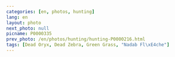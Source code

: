 ```yaml
---
categories: [en, photos, hunting]
lang: en
layout: photo
next_photo: null
picname: P0000335
prev_photo: /en/photos/hunting/hunting-P0000216.html
tags: [Dead Oryx, Dead Zebra, Green Grass, "Nadab Fl\xE4che"]
---
```

